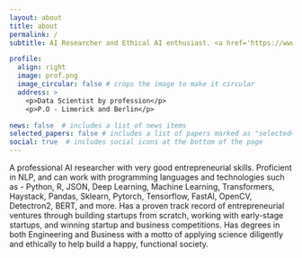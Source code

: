 ```yaml
---
layout: about
title: about
permalink: /
subtitle: AI Researcher and Ethical AI enthusiast. <a href='https://www.linkedin.com/in/mohanramesh/'>Be a friend :)</a>. 

profile:
  align: right
  image: prof.png
  image_circular: false # crops the image to make it circular
  address: >
    <p>Data Scientist by profession</p>
    <p>P.O - Limerick and Berlin</p>

news: false  # includes a list of news items
selected_papers: false # includes a list of papers marked as "selected={true}"
social: true  # includes social icons at the bottom of the page
---
```


A professional AI researcher with very good entrepreneurial skills. Proficient in NLP, and can work with programming languages and technologies such as - Python, R, JSON, Deep Learning, Machine Learning, Transformers, Haystack, Pandas, Sklearn, Pytorch, Tensorflow, FastAI, OpenCV, Detectron2, BERT, and more. Has a proven track record of entrepreneurial ventures through building startups from scratch, working with early-stage startups, and winning startup and business competitions. Has degrees in both Engineering and Business with a motto of applying science diligently and
ethically to help build a happy, functional society. 
